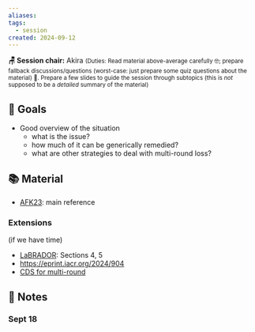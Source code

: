 ```yaml
---
aliases: 
tags:
  - session
created: 2024-09-12
---
```


**🪑 Session chair:** Akira
<small>(Duties: Read material above-average carefully 🤓; prepare fallback discussions/questions (worst-case: just prepare some quiz questions about the material) 🙋. Prepare a few slides to guide the session through subtopics (this is <i>not</i> supposed to be a <i>detailed</i> summary of the material)</small>

## 🎯 Goals
- Good overview of the situation
	- what is the issue? 
	- how much of it can be generically remedied?
	- what are other strategies to deal with multi-round loss?

## 📚 Material
- [AFK23](https://link.springer.com/article/10.1007/s00145-023-09478-y): main reference
### Extensions
(if we have time)
- [LaBRADOR](https://eprint.iacr.org/2024/311): Sections 4, 5
- https://eprint.iacr.org/2024/904
- [CDS for multi-round](https://link.springer.com/chapter/10.1007/978-3-031-68400-5_12)

## 📝 Notes
### Sept 18
